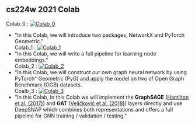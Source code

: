 ## cs224w 2021 Colab
Colab_0 : [![Colab_0](https://colab.research.google.com/assets/colab-badge.svg)](https://colab.research.google.com/github/hybyun0121/gnn/blob/main/cs224w/CS224W-Colab_0.ipynb)   
- "In this Colab, we will introduce two packages, NetworkX and PyTorch Geometric."  
Colab_1 : [![Colab_1](https://colab.research.google.com/assets/colab-badge.svg)](https://colab.research.google.com/github/hybyun0121/gnn/blob/main/cs224w/CS224W-Colab_1.ipynb)  
- "In this Colab, we will write a full pipeline for learning node embeddings."   
Colab_2 : [![Colab_2](https://colab.research.google.com/assets/colab-badge.svg)](https://colab.research.google.com/github/hybyun0121/gnn/blob/main/cs224w/CS224W-Colab_2.ipynb)  
- "In this Colab, we will construct our own graph neural network by using PyTorch" Geometric (PyG) and apply the model on two of Open Graph Benchmark (OGB) datasets.  
Coalb_3 : [![Colab_3](https://colab.research.google.com/assets/colab-badge.svg)](https://colab.research.google.com/github/hybyun0121/gnn/blob/main/cs224w/CS224W-Colab_3.ipynb)  
- "In this Colab, In this Colab we will implement the **GraphSAGE** ([Hamilton et al. (2017)](https://arxiv.org/abs/1706.02216)) and **GAT** ([Veličković et al. (2018)](https://arxiv.org/abs/1710.10903)) layers directly and use DeepSNAP which combines both representations and offers a full pipeline for GNN training / validation / testing."
